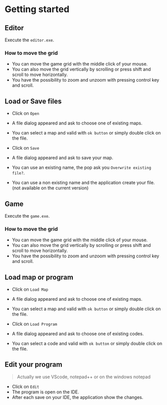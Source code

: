 # Getting started
## Editor
Execute the `editor.exe`.  

### How to move the grid
- You can move the game grid with the middle click of your mouse.  
- You can also move the grid vertically by scrolling or press shift and scroll to move horizontally.  
- You have the possibility to zoom and unzoom with pressing control key and scroll.

## Load or Save files
- Click on `Open`
- A file dialog appeared and ask to choose one of existing maps.
- You can select a map and valid with `ok button` or simply double click on the file.
  
- Click on `Save`
- A file dialog appeared and ask to save your map.
- You can use an existing name, the pop ask you `Overwrite existing file?`.
- You can use a non existing name and the application create your file. (not available on the current version)

## Game
Execute the `game.exe`.  

### How to move the grid
- You can move the game grid with the middle click of your mouse.  
- You can also move the grid vertically by scrolling or press shift and scroll to move horizontally.  
- You have the possibility to zoom and unzoom with pressing control key and scroll.

## Load map or program
- Click on `Load Map`
- A file dialog appeared and ask to choose one of existing maps.
- You can select a map and valid with `ok button` or simply double click on the file.
  
- Click on `Load Program`
- A file dialog appeared and ask to choose one of existing codes.
- You can select a code and valid with `ok button` or simply double click on the file.

## Edit your program
> Actually we use VScode, notepad++ or on the windows notepad
- Click on `Edit`
- The program is open on the IDE.
- After each save on your IDE, the application show the changes.